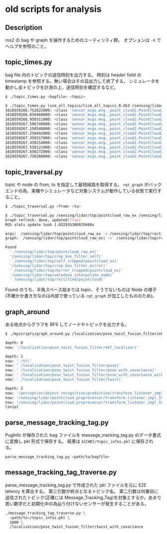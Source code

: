 # old scripts for analysis

## Description

ros2 の bag や graph を操作するためのユーティリティ群。
オプションは `-h` でヘルプを参照のこと。

## topic_times.py

bag file 内のトピックの送信時刻を出力する。
時刻は header field の timestamp を参照する。無い場合はその旨出力して終了する。
シミュレータを動かし全トピックを計測の上、送信時刻を確認するなど。

```bash
$ ./topic_times.py <bagfile> <topic>

$ ./topic_times.py lsim_all_topics/lsim_all_topics_0.db3 /sensing/lidar/top/rectified/pointcloud
1618559266.752622000: <class 'sensor_msgs.msg._point_cloud2.PointCloud2'>
1618559266.850460000: <class 'sensor_msgs.msg._point_cloud2.PointCloud2'>
1618559266.950311000: <class 'sensor_msgs.msg._point_cloud2.PointCloud2'>
1618559267.506740000: <class 'sensor_msgs.msg._point_cloud2.PointCloud2'>
1618559267.150548000: <class 'sensor_msgs.msg._point_cloud2.PointCloud2'>
1618559267.250492000: <class 'sensor_msgs.msg._point_cloud2.PointCloud2'>
1618559267.350317000: <class 'sensor_msgs.msg._point_cloud2.PointCloud2'>
1618559267.450254000: <class 'sensor_msgs.msg._point_cloud2.PointCloud2'>
1618559267.550121000: <class 'sensor_msgs.msg._point_cloud2.PointCloud2'>
1618559267.650272000: <class 'sensor_msgs.msg._point_cloud2.PointCloud2'>
1618559267.750288000: <class 'sensor_msgs.msg._point_cloud2.PointCloud2'>
```

## topic_traversal.py

topic や node の from, to を指定して最短経路を取得する。
`rqt_graph` がバックエンドの為、実機やシミュレータなど対象システムが動作している状態で実行すること。

```bash
$ ./topic_traversal.py <from> <to>

$ ./topic_traversal.py /sensing/lidar/top/pointcloud_raw_ex /sensing/lidar/top/rectified/pointcloud
Graph refresh: done, updated[True]
ROS stats update took 1.032935380935669s

args:  /sensing/lidar/top/pointcloud_raw_ex -> /sensing/lidar/top/rectified/pointcloud
graph:  /sensing/lidar/top/pointcloud_raw_ex| ->  /sensing/lidar/top/rectified/pointcloud|

Found
  ' /sensing/lidar/top/pointcloud_raw_ex|'
  '/sensing/lidar/top/crop_box_filter_self|'
  ' /sensing/lidar/top/self_cropped/pointcloud_ex|'
  '/sensing/lidar/top/crop_box_filter_mirror|'
  ' /sensing/lidar/top/mirror_cropped/pointcloud_ex|'
  '/sensing/lidar/top/velodyne_interpolate_node|'
  ' /sensing/lidar/top/rectified/pointcloud|'
```

Found のうち、半角スペース始まりは topic、そうでないものは Node の様子(不確かか書き方なのは内部で使っている `rqt_graph` が加工したもののため)。

## graph_around

ある地点からグラフを BFS してノードやトピックを出力する。

```bash
$ ./myscripts/graph_around.py /localization/pose_twist_fusion_filter/ekf_localizer --depth 2

depth: 0
now: '/localization/pose_twist_fusion_filter/ekf_localizer|'

depth: 1
now: ' /tf|'
now: ' /localization/pose_twist_fusion_filter/pose|'
now: ' /localization/pose_twist_fusion_filter/pose_with_covariance|'
now: ' /localization/pose_twist_fusion_filter/pose_with_covariance_without_yawbias|'
now: ' /localization/pose_twist_fusion_filter/twist|'

depth: 2
now: '/perception/object_recognition/prediction/transform_listener_impl_55931a9941c0|'
now: '/sensing/lidar/pointcloud_preprocessor/transform_listener_impl_5588e2e7d940|'
now: '/sensing/lidar/pointcloud_preprocessor/transform_listener_impl_5588e2f57090|'
(snip)
```

## parse_message_tracking_tag.py

PugInfo が保存された bag ファイルを message_tracking_tag.py のデータ書式に変換し
pkl 形式で保存する。
結果は `${CWD}/topic_infos.pkl` に保存される。

```bash
parse_message_tracking_tag.py <path/to/bagfile>
```

## message_tracking_tag_traverse.py

parse_message_tracking_tag.py で作成された pkl ファイルを元に E2E latency を算出する。
第三引数が終点となるトピック名。
第二引数は何番目に送信されたトピック(正確には Message_Tracking_Tag)を対象とするか。あまり若い数字だと初期化中の為辿り付けないセンサーが発生することがある。

```bash
./message_tracking_tag_traverse.py \
  <path/to>/topic_infos.pkl \
  1000 \
  /localization/pose_twist_fusion_filter/twist_with_covariance
```
